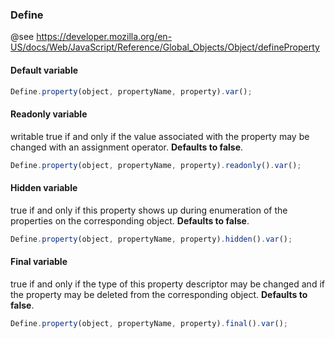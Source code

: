 ### Define

@see https://developer.mozilla.org/en-US/docs/Web/JavaScript/Reference/Global_Objects/Object/defineProperty

#### Default variable

``` JavaScript
Define.property(object, propertyName, property).var();
```

#### Readonly variable

writable
true if and only if the value associated with the property may be changed with an assignment operator.
**Defaults to false**.

``` JavaScript
Define.property(object, propertyName, property).readonly().var();
```

#### Hidden variable

true if and only if this property shows up during enumeration of the properties on the corresponding object.
**Defaults to false**.

``` JavaScript
Define.property(object, propertyName, property).hidden().var();
```

#### Final variable

true if and only if the type of this property descriptor may be changed and if the property may be deleted from the corresponding object.
**Defaults to false**.

``` JavaScript
Define.property(object, propertyName, property).final().var();
```
